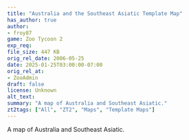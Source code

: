 ```yaml
---
title: "Australia and the Southeast Asiatic Template Map"
has_author: true
author: 
- froy87
game: Zoo Tycoon 2
exp_req: 
file_size: 447 KB
orig_rel_date: 2006-05-25
date: 2025-01-25T03:00:00-07:00
orig_rel_at: 
- ZooAdmin
draft: false
license: Unknown
alt_text: 
summary: "A map of Australia and Southeast Asiatic."
zt2tags: ["All", "ZT2", "Maps", "Template Maps"]
---
```

A map of Australia and Southeast Asiatic.